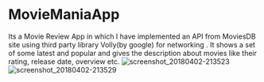 # MovieManiaApp
Its a Movie Review App in which I have implemented an API from MoviesDB site using third party library Volly(by google) for networking .
It shows a set of some latest and popular and gives the description about movies like their rating, release date, overview etc.
![screenshot_20180402-213523](https://user-images.githubusercontent.com/34206585/38204034-dfd5b2c2-36be-11e8-97bf-0ffe8fb36d83.png)
![screenshot_20180402-213529](https://user-images.githubusercontent.com/34206585/38204039-e1662270-36be-11e8-9046-1b482a130e21.png)
